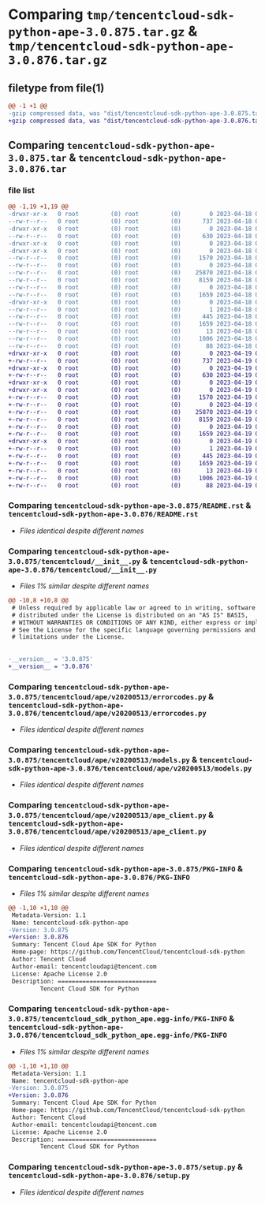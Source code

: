 # Comparing `tmp/tencentcloud-sdk-python-ape-3.0.875.tar.gz` & `tmp/tencentcloud-sdk-python-ape-3.0.876.tar.gz`

## filetype from file(1)

```diff
@@ -1 +1 @@
-gzip compressed data, was "dist/tencentcloud-sdk-python-ape-3.0.875.tar", last modified: Tue Apr 18 00:20:54 2023, max compression
+gzip compressed data, was "dist/tencentcloud-sdk-python-ape-3.0.876.tar", last modified: Wed Apr 19 00:16:22 2023, max compression
```

## Comparing `tencentcloud-sdk-python-ape-3.0.875.tar` & `tencentcloud-sdk-python-ape-3.0.876.tar`

### file list

```diff
@@ -1,19 +1,19 @@
-drwxr-xr-x   0 root         (0) root         (0)        0 2023-04-18 00:20:54.000000 tencentcloud-sdk-python-ape-3.0.875/
--rw-r--r--   0 root         (0) root         (0)      737 2023-04-18 00:20:54.000000 tencentcloud-sdk-python-ape-3.0.875/README.rst
-drwxr-xr-x   0 root         (0) root         (0)        0 2023-04-18 00:20:54.000000 tencentcloud-sdk-python-ape-3.0.875/tencentcloud/
--rw-r--r--   0 root         (0) root         (0)      630 2023-04-18 00:20:54.000000 tencentcloud-sdk-python-ape-3.0.875/tencentcloud/__init__.py
-drwxr-xr-x   0 root         (0) root         (0)        0 2023-04-18 00:20:54.000000 tencentcloud-sdk-python-ape-3.0.875/tencentcloud/ape/
-drwxr-xr-x   0 root         (0) root         (0)        0 2023-04-18 00:20:54.000000 tencentcloud-sdk-python-ape-3.0.875/tencentcloud/ape/v20200513/
--rw-r--r--   0 root         (0) root         (0)     1570 2023-04-18 00:20:54.000000 tencentcloud-sdk-python-ape-3.0.875/tencentcloud/ape/v20200513/errorcodes.py
--rw-r--r--   0 root         (0) root         (0)        0 2023-04-18 00:20:54.000000 tencentcloud-sdk-python-ape-3.0.875/tencentcloud/ape/v20200513/__init__.py
--rw-r--r--   0 root         (0) root         (0)    25870 2023-04-18 00:20:54.000000 tencentcloud-sdk-python-ape-3.0.875/tencentcloud/ape/v20200513/models.py
--rw-r--r--   0 root         (0) root         (0)     8159 2023-04-18 00:20:54.000000 tencentcloud-sdk-python-ape-3.0.875/tencentcloud/ape/v20200513/ape_client.py
--rw-r--r--   0 root         (0) root         (0)        0 2023-04-18 00:20:54.000000 tencentcloud-sdk-python-ape-3.0.875/tencentcloud/ape/__init__.py
--rw-r--r--   0 root         (0) root         (0)     1659 2023-04-18 00:20:54.000000 tencentcloud-sdk-python-ape-3.0.875/PKG-INFO
-drwxr-xr-x   0 root         (0) root         (0)        0 2023-04-18 00:20:54.000000 tencentcloud-sdk-python-ape-3.0.875/tencentcloud_sdk_python_ape.egg-info/
--rw-r--r--   0 root         (0) root         (0)        1 2023-04-18 00:20:54.000000 tencentcloud-sdk-python-ape-3.0.875/tencentcloud_sdk_python_ape.egg-info/dependency_links.txt
--rw-r--r--   0 root         (0) root         (0)      445 2023-04-18 00:20:54.000000 tencentcloud-sdk-python-ape-3.0.875/tencentcloud_sdk_python_ape.egg-info/SOURCES.txt
--rw-r--r--   0 root         (0) root         (0)     1659 2023-04-18 00:20:54.000000 tencentcloud-sdk-python-ape-3.0.875/tencentcloud_sdk_python_ape.egg-info/PKG-INFO
--rw-r--r--   0 root         (0) root         (0)       13 2023-04-18 00:20:54.000000 tencentcloud-sdk-python-ape-3.0.875/tencentcloud_sdk_python_ape.egg-info/top_level.txt
--rw-r--r--   0 root         (0) root         (0)     1006 2023-04-18 00:20:54.000000 tencentcloud-sdk-python-ape-3.0.875/setup.py
--rw-r--r--   0 root         (0) root         (0)       88 2023-04-18 00:20:54.000000 tencentcloud-sdk-python-ape-3.0.875/setup.cfg
+drwxr-xr-x   0 root         (0) root         (0)        0 2023-04-19 00:16:22.000000 tencentcloud-sdk-python-ape-3.0.876/
+-rw-r--r--   0 root         (0) root         (0)      737 2023-04-19 00:16:22.000000 tencentcloud-sdk-python-ape-3.0.876/README.rst
+drwxr-xr-x   0 root         (0) root         (0)        0 2023-04-19 00:16:22.000000 tencentcloud-sdk-python-ape-3.0.876/tencentcloud/
+-rw-r--r--   0 root         (0) root         (0)      630 2023-04-19 00:16:22.000000 tencentcloud-sdk-python-ape-3.0.876/tencentcloud/__init__.py
+drwxr-xr-x   0 root         (0) root         (0)        0 2023-04-19 00:16:22.000000 tencentcloud-sdk-python-ape-3.0.876/tencentcloud/ape/
+drwxr-xr-x   0 root         (0) root         (0)        0 2023-04-19 00:16:22.000000 tencentcloud-sdk-python-ape-3.0.876/tencentcloud/ape/v20200513/
+-rw-r--r--   0 root         (0) root         (0)     1570 2023-04-19 00:16:22.000000 tencentcloud-sdk-python-ape-3.0.876/tencentcloud/ape/v20200513/errorcodes.py
+-rw-r--r--   0 root         (0) root         (0)        0 2023-04-19 00:16:22.000000 tencentcloud-sdk-python-ape-3.0.876/tencentcloud/ape/v20200513/__init__.py
+-rw-r--r--   0 root         (0) root         (0)    25870 2023-04-19 00:16:22.000000 tencentcloud-sdk-python-ape-3.0.876/tencentcloud/ape/v20200513/models.py
+-rw-r--r--   0 root         (0) root         (0)     8159 2023-04-19 00:16:22.000000 tencentcloud-sdk-python-ape-3.0.876/tencentcloud/ape/v20200513/ape_client.py
+-rw-r--r--   0 root         (0) root         (0)        0 2023-04-19 00:16:22.000000 tencentcloud-sdk-python-ape-3.0.876/tencentcloud/ape/__init__.py
+-rw-r--r--   0 root         (0) root         (0)     1659 2023-04-19 00:16:22.000000 tencentcloud-sdk-python-ape-3.0.876/PKG-INFO
+drwxr-xr-x   0 root         (0) root         (0)        0 2023-04-19 00:16:22.000000 tencentcloud-sdk-python-ape-3.0.876/tencentcloud_sdk_python_ape.egg-info/
+-rw-r--r--   0 root         (0) root         (0)        1 2023-04-19 00:16:22.000000 tencentcloud-sdk-python-ape-3.0.876/tencentcloud_sdk_python_ape.egg-info/dependency_links.txt
+-rw-r--r--   0 root         (0) root         (0)      445 2023-04-19 00:16:22.000000 tencentcloud-sdk-python-ape-3.0.876/tencentcloud_sdk_python_ape.egg-info/SOURCES.txt
+-rw-r--r--   0 root         (0) root         (0)     1659 2023-04-19 00:16:22.000000 tencentcloud-sdk-python-ape-3.0.876/tencentcloud_sdk_python_ape.egg-info/PKG-INFO
+-rw-r--r--   0 root         (0) root         (0)       13 2023-04-19 00:16:22.000000 tencentcloud-sdk-python-ape-3.0.876/tencentcloud_sdk_python_ape.egg-info/top_level.txt
+-rw-r--r--   0 root         (0) root         (0)     1006 2023-04-19 00:16:22.000000 tencentcloud-sdk-python-ape-3.0.876/setup.py
+-rw-r--r--   0 root         (0) root         (0)       88 2023-04-19 00:16:22.000000 tencentcloud-sdk-python-ape-3.0.876/setup.cfg
```

### Comparing `tencentcloud-sdk-python-ape-3.0.875/README.rst` & `tencentcloud-sdk-python-ape-3.0.876/README.rst`

 * *Files identical despite different names*

### Comparing `tencentcloud-sdk-python-ape-3.0.875/tencentcloud/__init__.py` & `tencentcloud-sdk-python-ape-3.0.876/tencentcloud/__init__.py`

 * *Files 1% similar despite different names*

```diff
@@ -10,8 +10,8 @@
 # Unless required by applicable law or agreed to in writing, software
 # distributed under the License is distributed on an "AS IS" BASIS,
 # WITHOUT WARRANTIES OR CONDITIONS OF ANY KIND, either express or implied.
 # See the License for the specific language governing permissions and
 # limitations under the License.
 
 
-__version__ = '3.0.875'
+__version__ = '3.0.876'
```

### Comparing `tencentcloud-sdk-python-ape-3.0.875/tencentcloud/ape/v20200513/errorcodes.py` & `tencentcloud-sdk-python-ape-3.0.876/tencentcloud/ape/v20200513/errorcodes.py`

 * *Files identical despite different names*

### Comparing `tencentcloud-sdk-python-ape-3.0.875/tencentcloud/ape/v20200513/models.py` & `tencentcloud-sdk-python-ape-3.0.876/tencentcloud/ape/v20200513/models.py`

 * *Files identical despite different names*

### Comparing `tencentcloud-sdk-python-ape-3.0.875/tencentcloud/ape/v20200513/ape_client.py` & `tencentcloud-sdk-python-ape-3.0.876/tencentcloud/ape/v20200513/ape_client.py`

 * *Files identical despite different names*

### Comparing `tencentcloud-sdk-python-ape-3.0.875/PKG-INFO` & `tencentcloud-sdk-python-ape-3.0.876/PKG-INFO`

 * *Files 1% similar despite different names*

```diff
@@ -1,10 +1,10 @@
 Metadata-Version: 1.1
 Name: tencentcloud-sdk-python-ape
-Version: 3.0.875
+Version: 3.0.876
 Summary: Tencent Cloud Ape SDK for Python
 Home-page: https://github.com/TencentCloud/tencentcloud-sdk-python
 Author: Tencent Cloud
 Author-email: tencentcloudapi@tencent.com
 License: Apache License 2.0
 Description: ============================
         Tencent Cloud SDK for Python
```

### Comparing `tencentcloud-sdk-python-ape-3.0.875/tencentcloud_sdk_python_ape.egg-info/PKG-INFO` & `tencentcloud-sdk-python-ape-3.0.876/tencentcloud_sdk_python_ape.egg-info/PKG-INFO`

 * *Files 1% similar despite different names*

```diff
@@ -1,10 +1,10 @@
 Metadata-Version: 1.1
 Name: tencentcloud-sdk-python-ape
-Version: 3.0.875
+Version: 3.0.876
 Summary: Tencent Cloud Ape SDK for Python
 Home-page: https://github.com/TencentCloud/tencentcloud-sdk-python
 Author: Tencent Cloud
 Author-email: tencentcloudapi@tencent.com
 License: Apache License 2.0
 Description: ============================
         Tencent Cloud SDK for Python
```

### Comparing `tencentcloud-sdk-python-ape-3.0.875/setup.py` & `tencentcloud-sdk-python-ape-3.0.876/setup.py`

 * *Files identical despite different names*

